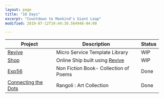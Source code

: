 ```yaml
---
layout: page
title: "10 Days"
excerpt: "Countdown to Mankind's Giant Leap"
modified: 2019-07-12T19:44:38.564948-04:00

---
```


| Project                                                                                                  | Description                                                               | Status |
|----------------------------------------------------------------------------------------------------------|---------------------------------------------------------------------------|--------|
| [Revive](https://sachinsshetty.github.io/revive/)                                                        | Micro Service Template Library                                            | WIP    |
| [Shop](https://slabstech.github.io/shop/)                                                                | Online Ship built using [Revive](https://sachinsshetty.github.io/revive/) | WIP    |
| [Exp56](https://sachinsshetty.github.io/gaganyatri.com/days10/day-02-exp56/)                             | Non Fiction Book- Collection of Poems                                     | Done   |
| [Connecting the Dots](https://sachinsshetty.github.io/gaganyatri.com/days10/day-10-connecting-the-dots/) | Rangoli : Art Collection                                                  | Done   |
